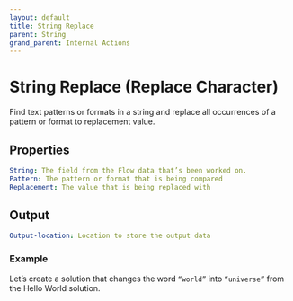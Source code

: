 ```yaml
---
layout: default
title: String Replace
parent: String
grand_parent: Internal Actions
---
```

# String Replace (Replace Character)
Find text patterns or formats in a string and replace all occurrences of a pattern or format to replacement value.

## Properties
```yaml
String: The field from the Flow data that’s been worked on.
Pattern: The pattern or format that is being compared
Replacement: The value that is being replaced with
```

## Output
```yaml
Output-location: Location to store the output data
```

### Example
Let’s create a solution that changes the word `“world”` into `“universe”` from the Hello World solution.
